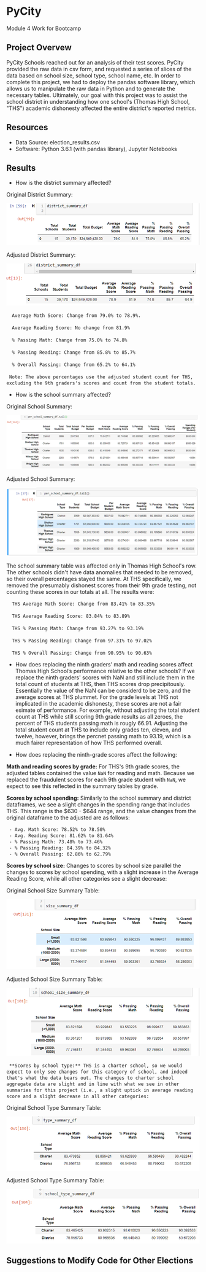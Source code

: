 # PyCity
Module 4 Work for Bootcamp 

## Project Overvew
PyCity Schools reached out for an analysis of their test scores. PyCity provided the raw data in csv form, and requested a series of slices of the data based on school size, school type, school name, etc. In order to complete this project, we had to deploy the pandas software library, which allows us to manipulate the raw data in Python and to generate the necessary tables. Ultimately, our goal with this project was to assist the school district in understanding how one school's (Thomas High School, "THS") academic dishonesty affected the entire district's reported metrics. 


## Resources
- Data Source: election_results.csv
- Software: Python 3.6.1 (with pandas library), Jupyter Notebooks

## Results

- How is the district summary affected?

Original District Summary:

![Original District Summary](https://github.com/Tozerh/PyCity/blob/main/Resources/DistrictSummaryOG.PNG)

Adjusted District Summary: 

![Adjusted District Summary](https://github.com/Tozerh/PyCity/blob/main/Resources/DistrictSummaryAdjusted.PNG)
      
      
      Average Math Score: Change from 79.0% to 78.9%.
      
      Average Reading Score: No change from 81.9%
      
      % Passing Math: Change from 75.0% to 74.8%
      
      % Passing Reading: Change from 85.8% to 85.7%
      
      % Overall Passing: Change from 65.2% to 64.1%
     
     Note: The above percentages use the adjusted student count for THS, excluding the 9th graders's scores and count from the student totals. 
- How is the school summary affected?

Original School Summary:

![Original School Summary](https://github.com/Tozerh/PyCity/blob/main/Resources/SchoolSummaryOG.PNG)
      
Adjusted School Summary:
 
![Adjusted School Summary](https://github.com/Tozerh/PyCity/blob/main/Resources/SchoolSummaryAdjusted.PNG)
      
  The school summary table was affected only in Thomas High School's row. The other schools didn't have data anomalies that needed to be removed, so their overall percentages     stayed the same. At THS specifically, we removed the presumably dishonest scores from their 9th grade testing, not counting these scores in our totals at all. The results were: 
      
      THS Average Math Score: Change from 83.41% to 83.35%
      
      THS Average Reading Score: 83.84% to 83.89%
      
      THS % Passing Math: Change from 93.27% to 93.19%
      
      THS % Passing Reading: Change from 97.31% to 97.02%
      
      THS % Overall Passing: Change from 90.95% to 90.63%

- How does replacing the ninth graders’ math and reading scores affect Thomas High School’s performance relative to the other schools?
  If we replace the ninth graders' scores with NaN and still include them in the total count of students at THS, then THS scores drop precipitously. Essentially the value of the NaN can be considerd to be zero, and the average scores at THS plummet. For the grade levels at THS not implicated in the academic dishonesty, these scores are not a fair esimate of performance. For example, without adjusting the total student count at THS while still scoring 9th grade results as all zeroes, the percent of THS students passing math is rougly 66.91. Adjusting the total student count at THS to include only grades ten, eleven, and twelve, however, brings the percnet passing math to 93.19, which is a much fairer representation of how THS performed overall. 
  
- How does replacing the ninth-grade scores affect the following:

**Math and reading scores by grade:** For THS's 9th grade scores, the adjusted tables contained the value `NaN` for reading and math. Because we replaced the fraudulent scores for each 9th grade student with `NaN`, we expect to see this reflected in the summary tables by grade. 
           
**Scores by school spending:** Similarly to the school summary and district dataframes, we see a slight changes in the spending range that includes THS. This range is the $630 - $644 range, and the value changes from the original dataframe to the adjusted are as follows: 
     
     - Avg. Math Score: 78.52% to 78.50%
     - Avg. Reading Score: 81.62% to 81.64%
     - % Passing Math: 73.48% to 73.46%
     - % Passing Reading: 84.39% to 84.32%
     - % Overall Passing: 62.86% to 62.79%

**Scores by school size:** Changes to scores by school size parallel the changes to scores by school spending, with a slight increase in the Average Reading Score, while all other categories see a slight decrease: 
     
Original School Size Summary Table: 
          
![OG School Size](https://github.com/Tozerh/PyCity/blob/main/Resources/SchoolSizeOG.PNG)
          
Adjusted School Size Summary Table: 
     
![Adjusted School Size](https://github.com/Tozerh/PyCity/blob/main/Resources/SchoolSizeAdjusted.PNG)
          
     **Scores by school type:** THS is a charter school, so we would expect to only see changes for this category of school, and indeed that's what the data bears out. The changes to charter school aggregate data are slight and in line with what we see in other summaries for this project (i.e., a slight uptick in average reading score and a slight decrease in all other categories:
     
        
Original School Type Summary Table: 
          
![OG School Type](https://github.com/Tozerh/PyCity/blob/main/Resources/TypeSummaryOG.PNG)
          
Adjusted School Type Summary Table: 
     
![Adjusted School Type](https://github.com/Tozerh/PyCity/blob/main/Resources/TypeSummaryAdjusted.PNG)
          

## Suggestions to Modify Code for Other Elections


